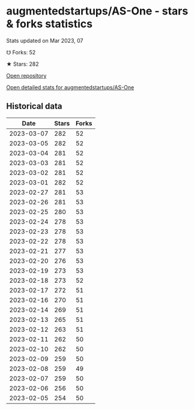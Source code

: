 # augmentedstartups/AS-One - stars & forks statistics

Stats updated on Mar 2023, 07

☋ Forks: 52

★ Stars: 282

[Open repository](https://github.com/augmentedstartups/AS-One)

[Open detailed stats for augmentedstartups/AS-One](https://reviewgithub.com/rep/augmentedstartups/AS-One)

## Historical data
| Date | Stars | Forks |
|------|-------|-------|
| 2023-03-07 | 282 | 52 | 
| 2023-03-05 | 282 | 52 | 
| 2023-03-04 | 281 | 52 | 
| 2023-03-03 | 281 | 52 | 
| 2023-03-02 | 281 | 52 | 
| 2023-03-01 | 282 | 52 | 
| 2023-02-27 | 281 | 53 | 
| 2023-02-26 | 281 | 53 | 
| 2023-02-25 | 280 | 53 | 
| 2023-02-24 | 278 | 53 | 
| 2023-02-23 | 278 | 53 | 
| 2023-02-22 | 278 | 53 | 
| 2023-02-21 | 277 | 53 | 
| 2023-02-20 | 276 | 53 | 
| 2023-02-19 | 273 | 53 | 
| 2023-02-18 | 273 | 52 | 
| 2023-02-17 | 272 | 51 | 
| 2023-02-16 | 270 | 51 | 
| 2023-02-14 | 269 | 51 | 
| 2023-02-13 | 265 | 51 | 
| 2023-02-12 | 263 | 51 | 
| 2023-02-11 | 262 | 50 | 
| 2023-02-10 | 262 | 50 | 
| 2023-02-09 | 259 | 50 | 
| 2023-02-08 | 259 | 49 | 
| 2023-02-07 | 259 | 50 | 
| 2023-02-06 | 256 | 50 | 
| 2023-02-05 | 254 | 50 | 

